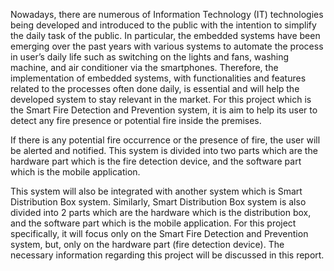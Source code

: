 Nowadays, there are numerous of Information Technology (IT) technologies being developed and introduced to the public with the intention to simplify the daily task of the public. In particular, the embedded systems have been emerging over the past years with various systems to automate the process in user’s daily life such as switching on the lights and fans, washing machine, and air conditioner via the smartphones. Therefore, the implementation of embedded systems, with functionalities and features related to the processes often done daily, is essential and will help the developed system to stay relevant in the market. For this project which is the Smart Fire Detection and Prevention system, it is aim to help its user to detect any fire presence or potential fire inside the premises. 

If there is any potential fire occurrence or the presence of fire, the user will be alerted and notified. This system is divided into two parts which are the hardware part which is the fire detection device, and the software part which is the mobile application. 

This system will also be integrated with another system which is Smart Distribution Box system. Similarly, Smart Distribution Box system is also divided into 2 parts which are the hardware which is the distribution box, and the software part which is the mobile application. For this project specifically, it will focus only on the Smart Fire Detection and Prevention system, but, only on the hardware part (fire detection device). The necessary information regarding this project will be discussed in this report.